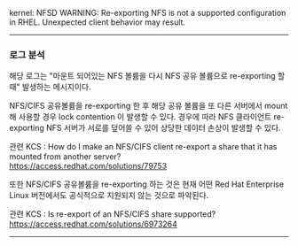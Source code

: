 kernel: NFSD WARNING: Re-exporting NFS is not a supported configuration in RHEL. Unexpected client behavior may result.

---

### 로그 분석

해당 로그는  "마운트 되어있는 NFS 볼륨을 다시 NFS 공유 볼륨으로 re-exporting 할 때" 발생하는 메시지이다.


NFS/CIFS 공유볼륨을 re-exporting 한 후 해당 공유 볼륨을 또 다른 서버에서 mount 해 사용할 경우 lock contention 이 발생할 수 있다.
경우에 따라 NFS 클라이언트 re-exporting  NFS 서버가 서로를 덮어쓸 수 있어 상당한 데이터 손상이 발생할 수 있다.

관련 KCS : How do I make an NFS/CIFS client re-export a share that it has mounted from another server?  
https://access.redhat.com/solutions/79753


또한 NFS/CIFS 공유볼륨을 re-exporting 하는 것은 현재 어떤 Red Hat Enterprise Linux 버전에서도 공식적으로 지원되지 않는 것으로 파악된다.

관련 KCS :  Is re-export of an NFS/CIFS share supported?
https://access.redhat.com/solutions/6973264


---